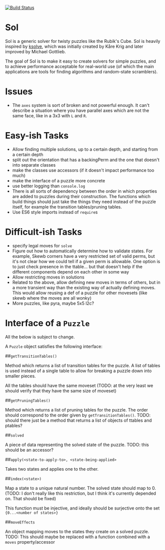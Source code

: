 [![Build Status](https://travis-ci.org/justinj/sol.svg?branch=master)](https://travis-ci.org/justinj/sol)

Sol
===

Sol is a generic solver for twisty puzzles like the Rubik's Cube.
Sol is heavily inspired by [ksolve](https://github.com/cubing/ksolve), which
was initially created by Kåre Krig and later improved by Michael Gottlieb.

The goal of Sol is to make it easy to create solvers for simple puzzles, and to
achieve performance acceptable for real-world use (of which the main
applications are tools for finding algorithms and random-state scramblers).

Issues
======

* The `axes` system is sort of broken and not powerful enough.
It can't describe a situation where you have parallel axes which are not the same face, like in a 3x3 with `L` and `R`.

Easy-ish Tasks
==============

* Allow finding multiple solutions, up to a certain depth, and starting from a certain depth
* split out the orientation that has a backingPerm and the one that doesn't into separate classes
* make the classes use accessors (if it doesn't impact performance too much)
* make the interface of a puzzle more concrete
* use better logging than `console.log`
* There is all sorts of dependency between the order in which properties are added to puzzles during their construction.
The functions which build things should just take the things they need instead of the puzzle itself, for example the transition tables/pruning tables.
* Use ES6 style imports instead of `require`s

Difficult-ish Tasks
===================

* specify legal moves for `solve`
* Figure out how to automatically determine how to validate states. For example, Skewb corners have a very restricted set of valid perms, but it's not clear how we could tell if a given perm is allowable.
One option is to just check presence in the ttable... but that doesn't help if the different components depend on each other in some way
* Allow restricting moves in solutions
* Related to the above, allow defining new moves in terms of others, but in a more transient way than the existing way of actually defining moves.
This would allow reusing a def of a puzzle for other movesets (like skewb where the moves are all wonky)
* More puzzles, like pyra, maybe 5x5 l2c?


Interface of a `Puzzle`
=======================

All the below is subject to change.

A `Puzzle` object satisfies the following interface:

##`getTransitionTables()`

Method which returns a list of transition tables for the puzzle.
A list of tables is used instead of a single table to allow for breaking a puzzle down into smaller pieces.

All the tables should have the same moveset (TODO: at the very least we should verify that they have the same size of moveset)

##`getPruningTables()`

Method which returns a list of pruning tables for the puzzle.
The order should correspond to the order given by `getTransitionTables()`.
TODO: should there just be a method that returns a list of objects of ttables and ptables?

##`solved`

A piece of data representing the solved state of the puzzle.
TODO: this should be an accessor?

##`apply(<state-to-apply-to>, <state-being-applied>`

Takes two states and applies one to the other.

##`index(<state>)`

Map a state to a unique natural number.
The solved state should map to 0.
(TODO: I don't really like this restriction, but I think it's currently depended on. That should be fixed)

This function must be injective, and ideally should be surjective onto the set `{0...<number of states>}`

##`moveEffects`

An object mapping moves to the states they create on a solved puzzle.
TODO: This should maybe be replaced with a function combined with a `moves` property/accessor
